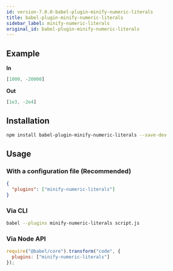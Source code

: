 ```yaml
---
id: version-7.0.0-babel-plugin-minify-numeric-literals
title: babel-plugin-minify-numeric-literals
sidebar_label: minify-numeric-literals
original_id: babel-plugin-minify-numeric-literals
---
```


## Example

**In**

```javascript
[1000, -20000]
```

**Out**

```javascript
[1e3, -2e4]
```

## Installation

```sh
npm install babel-plugin-minify-numeric-literals --save-dev
```

## Usage

### With a configuration file (Recommended)

```json
{
  "plugins": ["minify-numeric-literals"]
}
```

### Via CLI

```sh
babel --plugins minify-numeric-literals script.js
```

### Via Node API

```javascript
require("@babel/core").transform("code", {
  plugins: ["minify-numeric-literals"]
});
```

